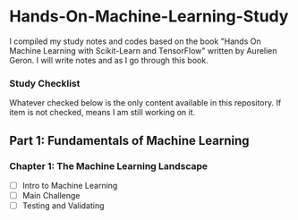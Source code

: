 # Hands-On-Machine-Learning-Study

I compiled my study notes and codes based on the book "Hands On Machine Learning with Scikit-Learn and TensorFlow" written by Aurelien Geron. I will write notes and as I go through this book.

### Study Checklist

Whatever checked below is the only content available in this repository. If item is not checked, means I am still working on it.

## Part 1: Fundamentals of Machine Learning

### Chapter 1: The Machine Learning Landscape

- [ ] Intro to Machine Learning
- [ ] Main Challenge
- [ ] Testing and Validating
